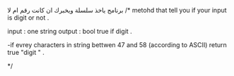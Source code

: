 برنامج ياخذ سلسلة ويخبرك ان كانت رقم ام لا 
/*
metohd that tell you if your input is digit or not .

input : one string 
output : bool true if digit .

-if evrey characters in string bettwen 47 and 58 (according to ASCII) return true "digit " . 

*/
